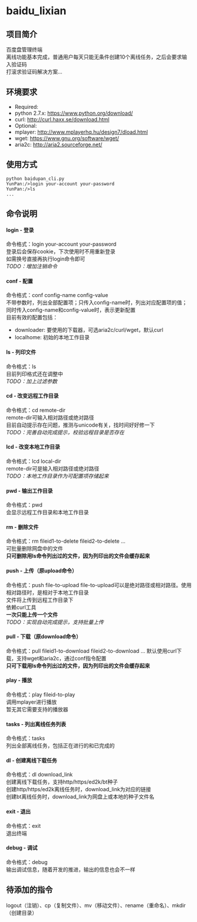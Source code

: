 baidu_lixian
============

## 项目简介
百度盘管理终端  
离线功能基本完成，普通用户每天只能无条件创建10个离线任务，之后会要求输入验证码  
打滚求验证码解决方案...  

## 环境要求
 * Required:
  * python 2.7.x: https://www.python.org/download/
  * curl: http://curl.haxx.se/download.html
 * Optional:
  * mplayer: http://www.mplayerhq.hu/design7/dload.html
  * wget: https://www.gnu.org/software/wget/
  * aria2c: http://aria2.sourceforge.net/

## 使用方式
```
python baidupan_cli.py
YunPan:/>login your-account your-password
YunPan:/>ls
...
```

## 命令说明
#### login - 登录
命令格式：login your-account your-password  
登录后会保存cookie，下次使用时不用重新登录  
如需换号直接再执行login命令即可  
*TODO：增加注销命令*  

#### conf - 配置
命令格式：conf config-name config-value  
不带参数时，列出全部配置项；只传入config-name时，列出对应配置项的值；同时传入config-name和config-value时，表示更新配置  
目前有效的配置包括：
 * downloader: 要使用的下载器，可选aria2c/curl/wget，默认curl
 * localhome: 初始的本地工作目录

#### ls - 列印文件  
命令格式：ls  
目前列印格式还在调整中  
*TODO：加上过滤参数*  

#### cd - 改变远程工作目录
命令格式：cd remote-dir  
remote-dir可输入相对路径或绝对路径  
目前自动提示存在问题，推测与unicode有关，找时间好好修一下  
*TODO：完善自动完成提示，校验远程目录是否存在*  

#### lcd - 改变本地工作目录
命令格式：lcd local-dir  
remote-dir可是输入相对路径或绝对路径  
*TODO：本地工作目录作为可配置项存储起来*  

#### pwd - 输出工作目录
命令格式：pwd  
会显示远程工作目录和本地工作目录  

#### rm - 删除文件
命令格式：rm fileid1-to-delete fileid2-to-delete ...  
可批量删除网盘中的文件  
**只可删除用ls命令列出过的文件，因为列印出的文件会缓存起来**  

#### push - 上传（原upload命令）
命令格式：push file-to-upload
file-to-upload可以是绝对路径或相对路径。使用相对路径时，是相对于本地工作目录  
文件将上传到远程工作目录下  
依赖curl工具  
**一次只能上传一个文件**  
*TODO：实现自动完成提示，支持批量上传*  

#### pull - 下载（原download命令）
命令格式：pull fileid1-to-download fileid2-to-download ...
默认使用curl下载，支持wget和aria2c，通过conf指令配置  
**只可下载用ls命令列出过的文件，因为列印出的文件会缓存起来**  

#### play - 播放
命令格式：play fileid-to-play  
调用mplayer进行播放  
暂无其它需要支持的播放器  

#### tasks - 列出离线任务列表  
命令格式：tasks  
列出全部离线任务，包括正在进行的和已完成的  

#### dl - 创建离线下载任务  
命令格式：dl download_link  
创建离线下载任务，支持http/https/ed2k/bt种子  
创建http/https/ed2k离线任务时，download_link为对应的链接  
创建bt离线任务时，download_link为网盘上或本地的种子文件名  

#### exit - 退出  
命令格式：exit  
退出终端  

#### debug - 调试
命令格式：debug  
输出调试信息，随着开发的推进，输出的信息也会不一样  

## 待添加的指令
logout（注销）、cp（复制文件）、mv（移动文件）、rename（重命名）、mkdir（创建目录）
